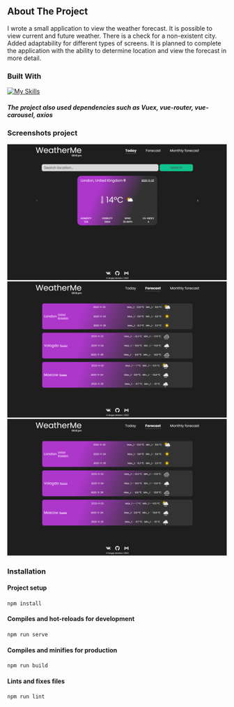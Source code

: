 <!-- ABOUT THE PROJECT -->
## About The Project

I wrote a small application to view the weather forecast. It is possible to view current and future weather. There is a check for a non-existent city. Added adaptability for different types of screens. It is planned to complete the application with the ability to determine location and view the forecast in more detail.

### Built With

[![My Skills](https://skillicons.dev/icons?i=js,html,css,vue)](https://skillicons.dev)

##### The project also used dependencies such as Vuex, vue-router, vue-carousel, axios

### Screenshots project 


![screenshots](https://github.com/molsrg/weather-app-v.2/blob/main/screenshots/1.png)
![screenshots](https://github.com/molsrg/weather-app-v.2/blob/main/screenshots/2.png)
![screenshots](https://github.com/molsrg/weather-app-v.2/blob/main/screenshots/3.png)


### Installation

#### Project setup
```
npm install
```

#### Compiles and hot-reloads for development
```
npm run serve
```

#### Compiles and minifies for production
```
npm run build
```

#### Lints and fixes files
```
npm run lint
```

